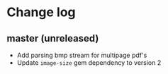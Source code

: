 # Change log

## master (unreleased)
* Add parsing bmp stream for multipage pdf's
* Update `image-size` gem dependency to version 2  

